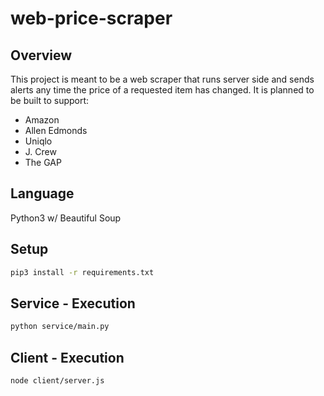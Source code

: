 # web-price-scraper

## Overview
This project is meant to be a web scraper that runs server side and sends
alerts any time the price of a requested item has changed. It is planned to be
built to support:
* Amazon
* Allen Edmonds
* Uniqlo
* J. Crew
* The GAP

## Language
Python3 w/ Beautiful Soup

## Setup

```bash
pip3 install -r requirements.txt
```

## Service - Execution

```bash
python service/main.py
```

## Client - Execution

```bash
node client/server.js
```